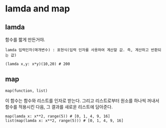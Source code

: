 # lamda and map

## lamda

함수를 짧게 만든거야.

    lamda 입력인자(매개변수) : 표현식(입력 인자를 사용하여 계산할 값. 즉, 계산하고 반환되는 값)

    (lamda x,y: x*y)(10,20) # 200

## map

    map(function, list)

이 함수는 함수와 리스트를 인자로 받는다. 그리고 리스트로부터 원소를 하나씩 꺼내서 함수를 적용시킨 다음, 그 결과를 새로운 리스트에 담아준다.

    map(lamda x: x**2, range(5)) # [0, 1, 4, 9, 16]
    list(map(lamda x: x**2, range(5))) # [0, 1, 4, 9, 16]
